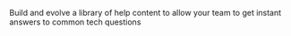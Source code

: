 Build and evolve a library of help content to allow your team to get instant answers to common tech questions